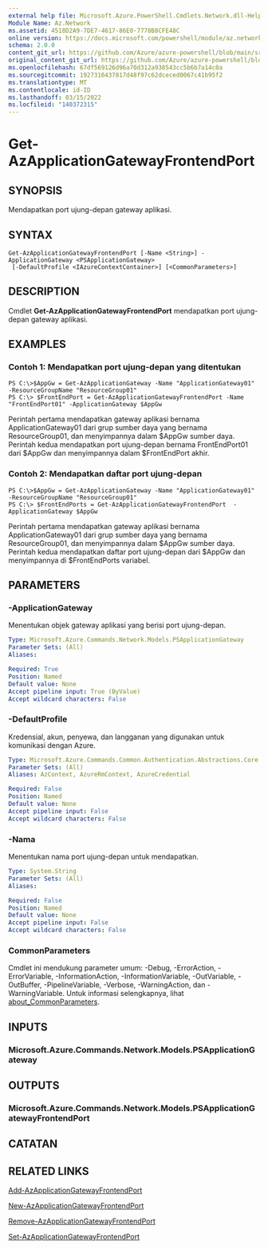 ```yaml
---
external help file: Microsoft.Azure.PowerShell.Cmdlets.Network.dll-Help.xml
Module Name: Az.Network
ms.assetid: 4518D2A9-7DE7-4617-86E0-7778B8CFE48C
online version: https://docs.microsoft.com/powershell/module/az.network/get-azapplicationgatewayfrontendport
schema: 2.0.0
content_git_url: https://github.com/Azure/azure-powershell/blob/main/src/Network/Network/help/Get-AzApplicationGatewayFrontendPort.md
original_content_git_url: https://github.com/Azure/azure-powershell/blob/main/src/Network/Network/help/Get-AzApplicationGatewayFrontendPort.md
ms.openlocfilehash: 67df569126d96a70d312a938543cc5b6b7a14c0a
ms.sourcegitcommit: 1927316437817d48f97c62dceced0067c41b95f2
ms.translationtype: MT
ms.contentlocale: id-ID
ms.lasthandoff: 03/15/2022
ms.locfileid: "140372315"
---
```

# Get-AzApplicationGatewayFrontendPort

## SYNOPSIS
Mendapatkan port ujung-depan gateway aplikasi.

## SYNTAX

```
Get-AzApplicationGatewayFrontendPort [-Name <String>] -ApplicationGateway <PSApplicationGateway>
 [-DefaultProfile <IAzureContextContainer>] [<CommonParameters>]
```

## DESCRIPTION
Cmdlet **Get-AzApplicationGatewayFrontendPort** mendapatkan port ujung-depan gateway aplikasi.

## EXAMPLES

### Contoh 1: Mendapatkan port ujung-depan yang ditentukan
```
PS C:\>$AppGw = Get-AzApplicationGateway -Name "ApplicationGateway01" -ResourceGroupName "ResourceGroup01"
PS C:\> $FrontEndPort = Get-AzApplicationGatewayFrontendPort -Name "FrontEndPort01" -ApplicationGateway $AppGw
```

Perintah pertama mendapatkan gateway aplikasi bernama ApplicationGateway01 dari grup sumber daya yang bernama ResourceGroup01, dan menyimpannya dalam $AppGw sumber daya.
Perintah kedua mendapatkan port ujung-depan bernama FrontEndPort01 dari $AppGw dan menyimpannya dalam $FrontEndPort akhir.

### Contoh 2: Mendapatkan daftar port ujung-depan
```
PS C:\>$AppGw = Get-AzApplicationGateway -Name "ApplicationGateway01" -ResourceGroupName "ResourceGroup01"
PS C:\> $FrontEndPorts = Get-AzApplicationGatewayFrontendPort  -ApplicationGateway $AppGw
```

Perintah pertama mendapatkan gateway aplikasi bernama ApplicationGateway01 dari grup sumber daya yang bernama ResourceGroup01, dan menyimpannya dalam $AppGw sumber daya.
Perintah kedua mendapatkan daftar port ujung-depan dari $AppGw dan menyimpannya di $FrontEndPorts variabel.

## PARAMETERS

### -ApplicationGateway
Menentukan objek gateway aplikasi yang berisi port ujung-depan.

```yaml
Type: Microsoft.Azure.Commands.Network.Models.PSApplicationGateway
Parameter Sets: (All)
Aliases:

Required: True
Position: Named
Default value: None
Accept pipeline input: True (ByValue)
Accept wildcard characters: False
```

### -DefaultProfile
Kredensial, akun, penyewa, dan langganan yang digunakan untuk komunikasi dengan Azure.

```yaml
Type: Microsoft.Azure.Commands.Common.Authentication.Abstractions.Core.IAzureContextContainer
Parameter Sets: (All)
Aliases: AzContext, AzureRmContext, AzureCredential

Required: False
Position: Named
Default value: None
Accept pipeline input: False
Accept wildcard characters: False
```

### -Nama
Menentukan nama port ujung-depan untuk mendapatkan.

```yaml
Type: System.String
Parameter Sets: (All)
Aliases:

Required: False
Position: Named
Default value: None
Accept pipeline input: False
Accept wildcard characters: False
```

### CommonParameters
Cmdlet ini mendukung parameter umum: -Debug, -ErrorAction, -ErrorVariable, -InformationAction, -InformationVariable, -OutVariable, -OutBuffer, -PipelineVariable, -Verbose, -WarningAction, dan -WarningVariable. Untuk informasi selengkapnya, lihat [about_CommonParameters](http://go.microsoft.com/fwlink/?LinkID=113216).

## INPUTS

### Microsoft.Azure.Commands.Network.Models.PSApplicationGateway

## OUTPUTS

### Microsoft.Azure.Commands.Network.Models.PSApplicationGatewayFrontendPort

## CATATAN

## RELATED LINKS

[Add-AzApplicationGatewayFrontendPort](./Add-AzApplicationGatewayFrontendPort.md)

[New-AzApplicationGatewayFrontendPort](./New-AzApplicationGatewayFrontendPort.md)

[Remove-AzApplicationGatewayFrontendPort](./Remove-AzApplicationGatewayFrontendPort.md)

[Set-AzApplicationGatewayFrontendPort](./Set-AzApplicationGatewayFrontendPort.md)


